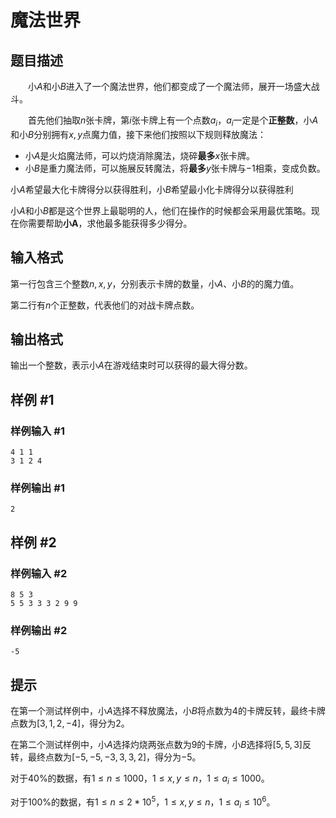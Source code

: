 # 魔法世界

## 题目描述

&emsp;&emsp;小$A$和小$B$进入了一个魔法世界，他们都变成了一个魔法师，展开一场盛大战斗。

&emsp;&emsp;首先他们抽取$n$张卡牌，第$i$张卡牌上有一个点数$a_i$，$a_i$一定是个**正整数**，小$A$和小$B$分别拥有$x, y$点魔力值，接下来他们按照以下规则释放魔法：

- 小$A$是火焰魔法师，可以灼烧消除魔法，烧碎**最多**$x$张卡牌。
- 小$B$是重力魔法师，可以施展反转魔法，将**最多**$y$张卡牌与$-1$相乘，变成负数。

小$A$希望最大化卡牌得分以获得胜利，小$B$希望最小化卡牌得分以获得胜利

小$A$和小$B$都是这个世界上最聪明的人，他们在操作的时候都会采用最优策略。现在你需要帮助**小A**，求他最多能获得多少得分。

## 输入格式

第一行包含三个整数$n,x,y$，分别表示卡牌的数量，小$A$、小$B$的的魔力值。

第二行有$n$个正整数，代表他们的对战卡牌点数。

## 输出格式

输出一个整数，表示小$A$在游戏结束时可以获得的最大得分数。

## 样例 #1

### 样例输入 #1

```
4 1 1
3 1 2 4
```

### 样例输出 #1

```
2
```

## 样例 #2

### 样例输入 #2

```
8 5 3
5 5 3 3 3 2 9 9
```

### 样例输出 #2

```
-5
```

## 提示

在第一个测试样例中，小$A$选择不释放魔法，小$B$将点数为$4$的卡牌反转，最终卡牌点数为$[3, 1, 2, -4]$，得分为$2$。

在第二个测试样例中，小$A$选择灼烧两张点数为$9$的卡牌，小$B$选择将$[5, 5, 3]$反转，最终点数为$[-5,-5,-3,3,3,2]$，得分为$-5$。

对于40%的数据，有$1\le n \le 1000，1 \le x, y \le n ，1\le a_i \le 1000$。

对于100%的数据，有$1\le n \le 2 * 10^5，1 \le x, y \le n ，1\le a_i \le 10^6$。